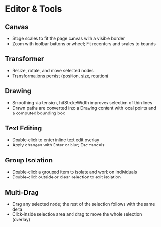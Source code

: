 # Editor & Tools

## Canvas
- Stage scales to fit the page canvas with a visible border
- Zoom with toolbar buttons or wheel; Fit recenters and scales to bounds

## Transformer
- Resize, rotate, and move selected nodes
- Transformations persist (position, size, rotation)

## Drawing
- Smoothing via tension, hitStrokeWidth improves selection of thin lines
- Drawn paths are converted into a Drawing content with local points and a computed bounding box

## Text Editing
- Double‑click to enter inline text edit overlay
- Apply changes with Enter or blur; Esc cancels

## Group Isolation
- Double‑click a grouped item to isolate and work on individuals
- Double‑click outside or clear selection to exit isolation

## Multi‑Drag
- Drag any selected node; the rest of the selection follows with the same delta
- Click‑inside selection area and drag to move the whole selection (overlay)
